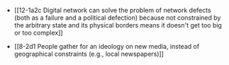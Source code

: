 - [[12-1a2c Digital network can solve the problem of network defects (both as a failure and a political defection) because not constrained by the arbitrary state and its physical borders means it doesn't get too big or too complex]]

- [[8-2d1 People gather for an ideology on new media, instead of geographical constraints (e.g., local newspapers)]]
